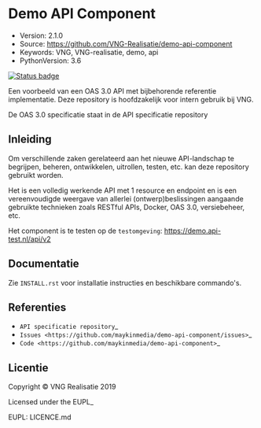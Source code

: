 
# Demo API Component

 * Version: 2.1.0
 * Source: https://github.com/VNG-Realisatie/demo-api-component
 * Keywords: VNG, VNG-realisatie, demo, api
 * PythonVersion: 3.6
 
[![Status badge](https://img.shields.io/endpoint.svg?style=for-the-badge&url=https%3A//api-test.nl/api/v1/provider-latest-badge/4279e606-d9b6-435b-84aa-0006a8c2c246/)](https://api-test.nl/server/2/8c3ab6ae-182f-4523-8804-a76539a3f28b/4279e606-d9b6-435b-84aa-0006a8c2c246/latest/)

Een voorbeeld van een OAS 3.0 API met bijbehorende referentie implementatie.
Deze repository is hoofdzakelijk voor intern gebruik bij VNG.

De OAS 3.0 specificatie staat in de API specificatie repository

## Inleiding

Om verschillende zaken gerelateerd aan het nieuwe API-landschap te begrijpen,
beheren, ontwikkelen, uitrollen, testen, etc. kan deze repository gebruikt 
worden.

Het is een volledig werkende API met 1 resource en endpoint en is een
vereenvoudigde weergave van allerlei (ontwerp)beslissingen aangaande gebruikte
technieken zoals RESTful APIs, Docker, OAS 3.0, versiebeheer, etc.

Het component is te testen op de `testomgeving`: https://demo.api-test.nl/api/v2

## Documentatie

Zie ``INSTALL.rst`` voor installatie instructies en beschikbare commando's.

## Referenties

* `API specificatie repository`_
* `Issues <https://github.com/maykinmedia/demo-api-component/issues>`_
* `Code <https://github.com/maykinmedia/demo-api-component>`_

## Licentie

Copyright © VNG Realisatie 2019

Licensed under the EUPL_

EUPL: LICENCE.md
